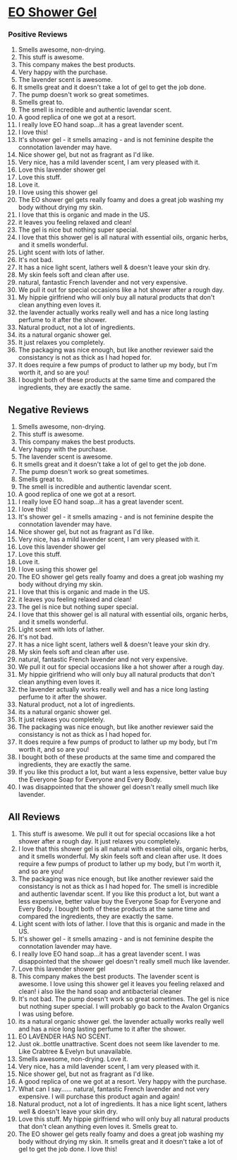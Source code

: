 # [EO Shower Gel](https://products.checkmycream.com/products/EO-Shower-Gel.html)

### Positive Reviews

<ol>
      <li>Smells awesome, non-drying.  </li>
      <li>This stuff is awesome.  </li>
      <li>This company makes the best products.</li>
      <li>Very happy with the purchase.</li>
      <li>The lavender scent is awesome.</li>
      <li>It smells great and it doesn&#x27;t take a lot of gel to get the job done.</li>
      <li>The pump doesn&#x27;t work so great sometimes.</li>
      <li>Smells great to.</li>
      <li>The smell is incredible and authentic lavendar scent.</li>
      <li>A good replica of one we got at a resort.</li>
      <li>I really love EO hand soap…it has a great lavender scent.  </li>
      <li>I love this!</li>
      <li>It&#x27;s shower gel - it smells amazing - and is not feminine despite the connotation lavender may have.</li>
      <li>Nice shower gel, but not as fragrant as I&#x27;d like.</li>
      <li>Very nice, has a mild lavender scent, I am very pleased with it.</li>
      <li>Love this lavender shower gel</li>
      <li>Love this stuff.  </li>
      <li>Love it.</li>
      <li>I love using this shower gel</li>
      <li>The EO shower gel gets really foamy and does a great job washing my body without drying my skin.</li>
      <li>I love that this is organic and made in the US.</li>
      <li>it leaves you feeling relaxed and clean!</li>
      <li>The gel is nice but nothing super special.</li>
      <li>I love that this shower gel is all natural with essential oils, organic herbs, and it smells wonderful.  </li>
      <li>Light scent with lots of lather.</li>
      <li>It&#x27;s not bad.</li>
      <li>It has a nice light scent, lathers well &amp; doesn&#x27;t leave your skin dry.</li>
      <li>My skin feels soft and clean after use.  </li>
      <li>natural, fantastic  French lavender and not very expensive.  </li>
      <li>We pull it out for special occasions like a hot shower after a rough day.  </li>
      <li>My hippie girlfriend who will only buy all natural products that don&#x27;t clean anything even loves it.  </li>
      <li>the lavender actually works really well and has a nice long lasting perfume to it after the shower.</li>
      <li>Natural product, not a lot of ingredients.  </li>
      <li>its a natural organic shower gel.</li>
      <li>It just relaxes you completely.</li>
      <li>The packaging was nice enough, but like another reviewer said the consistancy is not as thick as I had hoped for.</li>
      <li>It does require a few pumps of product to lather up my body, but I&#x27;m worth it, and so are you!</li>
      <li>I bought both of these products at the same time and compared the ingredients, they are exactly the same.</li>
</ol>


<h2>Negative Reviews</h2>
<ol>
<li> Smells awesome, non-drying.  </li>
<li> This stuff is awesome.  </li>
<li> This company makes the best products.</li>
<li> Very happy with the purchase.</li>
<li> The lavender scent is awesome.</li>
<li> It smells great and it doesn&#x27;t take a lot of gel to get the job done.</li>
<li> The pump doesn&#x27;t work so great sometimes.</li>
<li> Smells great to.</li>
<li> The smell is incredible and authentic lavendar scent.</li>
<li> A good replica of one we got at a resort.</li>
<li> I really love EO hand soap…it has a great lavender scent.  </li>
<li> I love this!</li>
<li> It&#x27;s shower gel - it smells amazing - and is not feminine despite the connotation lavender may have.</li>
<li> Nice shower gel, but not as fragrant as I&#x27;d like.</li>
<li> Very nice, has a mild lavender scent, I am very pleased with it.</li>
<li> Love this lavender shower gel</li>
<li> Love this stuff.  </li>
<li> Love it.</li>
<li> I love using this shower gel</li>
<li> The EO shower gel gets really foamy and does a great job washing my body without drying my skin.</li>
<li> I love that this is organic and made in the US.</li>
<li> it leaves you feeling relaxed and clean!</li>
<li> The gel is nice but nothing super special.</li>
<li> I love that this shower gel is all natural with essential oils, organic herbs, and it smells wonderful.  </li>
<li> Light scent with lots of lather.</li>
<li> It&#x27;s not bad.</li>
<li> It has a nice light scent, lathers well &amp; doesn&#x27;t leave your skin dry.</li>
<li> My skin feels soft and clean after use.  </li>
<li> natural, fantastic  French lavender and not very expensive.  </li>
<li> We pull it out for special occasions like a hot shower after a rough day.  </li>
<li> My hippie girlfriend who will only buy all natural products that don&#x27;t clean anything even loves it.  </li>
<li> the lavender actually works really well and has a nice long lasting perfume to it after the shower.</li>
<li> Natural product, not a lot of ingredients.  </li>
<li> its a natural organic shower gel.</li>
<li> It just relaxes you completely.</li>
<li> The packaging was nice enough, but like another reviewer said the consistancy is not as thick as I had hoped for.</li>
<li> It does require a few pumps of product to lather up my body, but I&#x27;m worth it, and so are you!</li>
<li> I bought both of these products at the same time and compared the ingredients, they are exactly the same.</li>
<li> If you like this product a lot, but want a less expensive, better value buy the Everyone Soap for Everyone and Every Body.</li>
<li> I was disappointed that the shower gel doesn&#x27;t really smell much like lavender.</li>
</ol>

<h2>All Reviews</h2>

<ol>
    <li> This stuff is awesome.  We pull it out for special occasions like a hot shower after a rough day.  It just relaxes you completely.</li>
    <li> I love that this shower gel is all natural with essential oils, organic herbs, and it smells wonderful.  My skin feels soft and clean after use.  It does require a few pumps of product to lather up my body, but I&#x27;m worth it, and so are you!</li>
    <li> The packaging was nice enough, but like another reviewer said the consistancy is not as thick as I had hoped for. The smell is incredible and authentic lavendar scent. If you like this product a lot, but want a less expensive, better value buy the Everyone Soap for Everyone and Every Body. I bought both of these products at the same time and compared the ingredients, they are exactly the same.</li>
    <li> Light scent with lots of lather. I love that this is organic and made in the US.</li>
    <li> It&#x27;s shower gel - it smells amazing - and is not feminine despite the connotation lavender may have.</li>
    <li> I really love EO hand soap…it has a great lavender scent.  I was disappointed that the shower gel doesn&#x27;t really smell much like lavender.</li>
    <li> Love this lavender shower gel</li>
    <li> This company makes the best products. The lavender scent is awesome. I love using this shower gel it leaves you feeling relaxed and clean! i also like the hand soap and antibacterial cleaner</li>
    <li> It&#x27;s not bad. The pump doesn&#x27;t work so great sometimes. The gel is nice but nothing super special. I will probably go back to the Avalon Organics I was using before.</li>
    <li> its a natural organic shower gel. the lavender actually works really well and has a nice long lasting perfume to it after the shower.</li>
    <li> EO LAVENDER HAS NO  SCENT.</li>
    <li> Just ok..bottle unattractive.  Scent does not seem like lavender to me.  Like Crabtree &amp; Evelyn but unavailable.</li>
    <li> Smells awesome, non-drying.  Love it.</li>
    <li> Very nice, has a mild lavender scent, I am very pleased with it.</li>
    <li> Nice shower gel, but not as fragrant as I&#x27;d like.</li>
    <li> A good replica of one we got at a resort. Very happy with the purchase.</li>
    <li> What can I say...... natural, fantastic  French lavender and not very expensive.  I will purchase this product again and again!</li>
    <li> Natural product, not a lot of ingredients.  It has a nice light scent, lathers well &amp; doesn&#x27;t leave your skin dry.</li>
    <li> Love this stuff.  My hippie girlfriend who will only buy all natural products that don&#x27;t clean anything even loves it.  Smells great to.</li>
    <li> The EO shower gel gets really foamy and does a great job washing my body without drying my skin. It smells great and it doesn&#x27;t take a lot of gel to get the job done. I love this!</li>
</ol>




